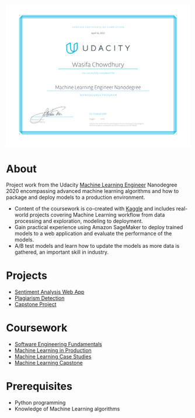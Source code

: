 <img src="images/verified_certificate.png">

# About

Project work from the Udacity [Machine Learning Engineer](https://www.udacity.com/course/machine-learning-engineer-nanodegree--nd009t) Nanodegree 2020 encompassing advanced machine learning algorithms and how to package and deploy models to a production environment. 

  - Content of the coursework is co-created with [Kaggle](https://www.kaggle.com/) and includes real-world projects covering Machine Learning workflow from data processing and exploration, modeling to deployment.
  - Gain practical experience using Amazon SageMaker to deploy trained models to a web application and evaluate the performance of the models.
  - A/B test models and learn how to update the models as more data is gathered, an important skill in industry. 
  
  

# Projects

  - [Sentiment Analysis Web App](https://github.com/wchowdhu/udacity-git-ml-engineer-nanodegree/tree/master/projects/project_sentiment_analysis)
  - [Plagiarism Detection](https://github.com/wchowdhu/udacity-git-ml-engineer-nanodegree/tree/master/projects/project_plagiarism_detection)
  - [Capstone Project](https://github.com/wchowdhu/udacity-capstone-project)

# Coursework

  - [Software Engineering Fundamentals](https://github.com/wchowdhu/udacity-ml-engineer-nanodegree/tree/master/coursework/portfolio_exercise)
  - [Machine Learning in Production](https://github.com/wchowdhu/udacity-ml-engineer-nanodegree/tree/master/coursework/sentiment_analysis_xgboost)
  - [Machine Learning Case Studies](https://github.com/wchowdhu/udacity-ml-engineer-nanodegree/tree/master/coursework/ml_case_studies)
  - [Machine Learning Capstone](https://github.com/wchowdhu/udacity-capstone-project)

# Prerequisites

  - Python programming 
  - Knowledge of Machine Learning algorithms

